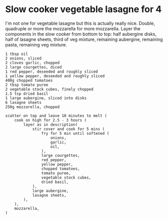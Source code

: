 Slow cooker vegetable lasagne for 4
===================================

I'm not one for vegetable lasagne but this is actually really nice. Double,
quadruple or more the mozzarella for more mozzarella. Layer the components in
the slow cooker from bottom to top: half aubergine disks, half of lasagne
sheets, third of veg mixture, remaining aubergine, remaining pasta, remaining
veg mixture.

    1 tbsp oil
    2 onions, sliced
    2 cloves garlic, chopped
    2 large courgettes, diced
    1 red pepper, deseeded and roughly sliced
    1 yellow pepper, deseeded and roughly sliced
    400g chopped tomatoes
    2 tbsp tomato puree
    2 vegetable stock cubes, finely chopped
    1.5 tsp dried basil
    1 large aubergine, sliced into disks
    6 lasagne sheets
    250g mozzarella, chopped

    scatter on top and leave 10 minutes to melt (
        cook on high for 2.5 - 3 hours (
            layer as in description(
                stir cover and cook for 5 mins (
                    fry for 5 min until softened (
                        onions,
                        garlic,
                        oil,
                    ),
                    large courgettes,
                    red pepper,
                    yellow pepper,
                    chopped tomatoes,
                    tomato puree,
                    vegetable stock cubes,
                    dried basil,
                ),
                large aubergine,
                lasagne sheets,
            ),
        ),
        mozzarella,
    )
